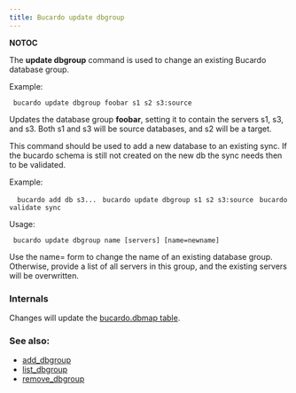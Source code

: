 ```yaml
---
title: Bucardo update dbgroup
---
```


__NOTOC__

The **update dbgroup** command is used to change an existing Bucardo database group.

Example:

` bucardo update dbgroup foobar s1 s2 s3:source`

Updates the database group **foobar**, setting it to contain the servers s1, s3, and s3. Both s1 and s3 will be source databases, and s2 will be a target.

This command should be used to add a new database to an existing sync. If the bucardo schema is still not created on the new db the sync needs then to be validated.

Example:

`  bucardo add db s3...`
`  bucardo update dbgroup `<dbgroupname>` s1 s2 s3:source`
`  bucardo validate sync `<syncname>

Usage:

` bucardo update dbgroup name [servers] [name=newname]`

Use the name= form to change the name of an existing database group. Otherwise, provide a list of all servers in this group, and the existing servers will be overwritten.

### Internals

Changes will update the [bucardo.dbmap table](/bucardo.dbmap_table "wikilink").

### See also:

-   [add_dbgroup](/Bucardo/add_dbgroup "wikilink")
-   [list_dbgroup](/Bucardo/list_dbgroup "wikilink")
-   [remove_dbgroup](/Bucardo/remove_dbgroup "wikilink")
